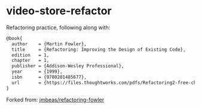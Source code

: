 # video-store-refactor

Refactoring practice, following along with:

```tex
@book{
  author    = {Martin Fowler},
  title     = {Refactoring: Improving the Design of Existing Code},
  edition   = 1,
  chapter   = 1,
  publisher = {Addison-Wesley Professional},
  year      = {1999},
  isbn      = {9780201485677},
  url       = {https://files.thoughtworks.com/pdfs/Refactoring2-free-chapter.pdf}
}
```
  
  
Forked from: [jmbeas/refactoring-fowler](https://github.com/jmbeas/refactoring-fowler)
